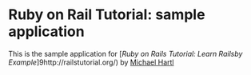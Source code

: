 # Ruby on Rail Tutorial: sample application

This is the sample application for
[*Ruby on Rails Tutorial: Learn Railsby Example*]9http://railstutorial.org/)
by [Michael Hartl](http://michaelhartl.com/)
